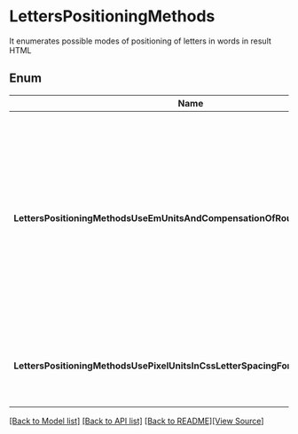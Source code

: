 # LettersPositioningMethods
It enumerates possible modes of positioning of letters in words in result HTML
            

## Enum
Name | Type | Value | Description
------------ | ------------- | ------------- | -------------
**LettersPositioningMethodsUseEmUnitsAndCompensationOfRoundingErrorsInCss** | **string** | "UseEmUnitsAndCompensationOfRoundingErrorsInCss" | It's default method. It uses EM-units and special alhorithm of compensation of rounding errors It's preferable for usage in IE10.0 and more fresh versions and gives better scaling of captions when scaling is necessary
**LettersPositioningMethodsUsePixelUnitsInCssLetterSpacingForIE** | **string** | "UsePixelUnitsInCssLetterSpacingForIE" | It allows to get sometimes more precise results in old IE browser versions

[[Back to Model list]](../README.md#documentation-for-models) [[Back to API list]](../README.md#documentation-for-api-endpoints) [[Back to README]](../README.md)[[View Source]](../letters_positioning_methods.go)


